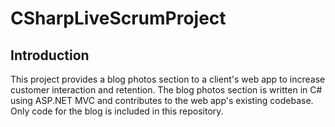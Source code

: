 # CSharpLiveScrumProject

<h2>Introduction</h2>
This project provides a blog photos section to a client's web app to increase customer interaction and retention.  The blog photos section is written in C# using ASP.NET MVC and contributes to the web app's existing codebase.  Only code for the blog is included in this repository.
